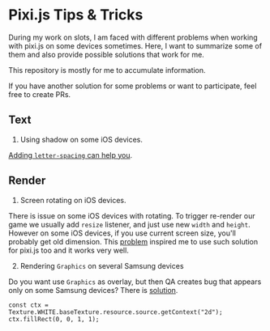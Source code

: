 # Pixi.js Tips & Tricks

During my work on slots, I am faced with different problems when working with pixi.js on some devices sometimes. Here, I want to summarize some of them and also provide possible solutions that work for me.

This repository is mostly for me to accumulate information.

If you have another solution for some problems or want to participate, feel free to create PRs.

## Text

1. Using shadow on some iOS devices.

[Adding `letter-spacing` can help you](https://github.com/pixijs/pixijs/issues/6817).

## Render

1. Screen rotating on iOS devices.

There is issue on some iOS devices with rotating. To trigger re-render our game we usually add `resize` listener, and just use new `width` and `height`.
However on some iOS devices, if you use current screen size, you'll probably get old dimension. This [problem](https://discourse.elm-lang.org/t/incorrect-onresize-window-dimensions-in-some-browsers-on-ios/7232) inspired me to use such solution for pixi.js too and it works very well.

2. Rendering `Graphics` on several Samsung devices

Do you want use `Graphics` as overlay, but then QA creates bug that appears only on some Samsung devices? There is [solution](https://github.com/pixijs/pixijs/issues/8315).

```
const ctx = Texture.WHITE.baseTexture.resource.source.getContext("2d");
ctx.fillRect(0, 0, 1, 1);
```
